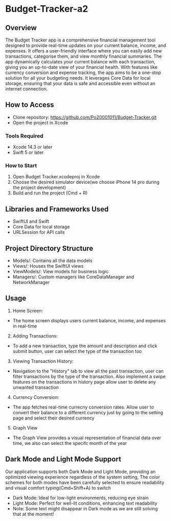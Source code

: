 

# Budget-Tracker-a2

## Overview
The Budget Tracker app is a comprehensive financial management tool designed to provide real-time updates on your current balance, income, and expenses. It offers a user-friendly interface where you can easily add new transactions, categorise them, and view monthly financial summaries. The app dynamically calculates your current balance with each transaction, giving you an up-to-date view of your financial health. With features like currency conversion and expense tracking, the app aims to be a one-stop solution for all your budgeting needs. It leverages Core Data for local storage, ensuring that your data is safe and accessible even without an internet connection.

## How to Access
- Clone repository: https://github.com/Po20001011/Budget-Tracker.git
- Open the project in Xcode

### Tools Required
- Xcode 14.3 or later
- Swift 5 or later

### How to Start
1. Open Budget Tracker.xcodeproj in Xcode
2. Choose the desired simulator device(we choose iPhone 14 pro during the project development)
3. Build and run the project (Cmd + R)

## Libraries and Frameworks Used
- SwiftUI and Swift
- Core Data for local storage
- URLSession for API calls

## Project Directory Structure
- Models/: Contains all the data models
- Views/: Houses the SwiftUI views
- ViewModels/: View models for business logic
- Managers/: Custom managers like CoreDataManager and NetworkManager

## Usage

1. Home Screen:
- The home screen displays users current balance, income, and expenses in real-time
2. Adding Transactions:
- To add a new transaction, type the amount and description and click submit button, user can select the type of the transaction too
3. Viewing Transaction History:
- Navigation to the "History" tab to view all the past transaction, user can filter transactions by the type of the transaction. Also implement a swipe features on the transactions in history page allow user to delete any unwanted transaction
4. Currency Conversion:
- The app fetches real-time currecny conversion rates. Allow user to convert their balance to a different currency just by going to the setting page and select their desired currency
5. Graph View
- The Graph View provides a visual representation of financial data over time, we also can select the specifc month of the year
  
## Dark Mode and Light Mode Support
Our application supports both Dark Mode and Light Mode, providing an optimized viewing experience regardless of the system setting, The color schemes for both modes have been carefully selected to ensure readability and visual comfort typing(Cmd+Shift+A) to switch
- Dark Mode: Ideal for low-light environments, reducing eye strain
- Light Mode: Perfect for well-lit conditions, enhancing text readability
- Note: Some text might disappear in Dark mode as we are still solving that at the moment!






   

